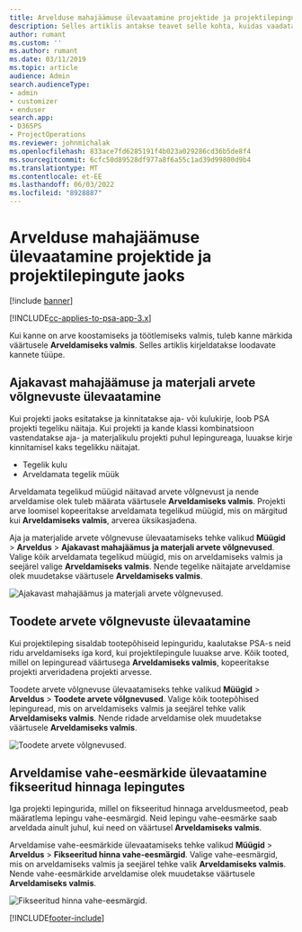 ```yaml
---
title: Arvelduse mahajäämuse ülevaatamine projektide ja projektilepingute jaoks
description: Selles artiklis antakse teavet selle kohta, kuidas vaadata üle aja-, kulu- ja toote mahajäämusi ning kuidas märkida need arvete esitamiseks valmis olevaks.
author: rumant
ms.custom: ''
ms.author: rumant
ms.date: 03/11/2019
ms.topic: article
audience: Admin
search.audienceType:
- admin
- customizer
- enduser
search.app:
- D365PS
- ProjectOperations
ms.reviewer: johnmichalak
ms.openlocfilehash: 833ace7fd6285191f4b023a029286cd36b5de8f4
ms.sourcegitcommit: 6cfc50d89528df977a8f6a55c1ad39d99800d9b4
ms.translationtype: MT
ms.contentlocale: et-EE
ms.lasthandoff: 06/03/2022
ms.locfileid: "8928887"
---
```

# <a name="review-the-invoicing-backlog-on-projects-and-project-contracts"></a>Arvelduse mahajäämuse ülevaatamine projektide ja projektilepingute jaoks

[!include [banner](../includes/psa-now-project-operations.md)]

[!INCLUDE[cc-applies-to-psa-app-3.x](../includes/cc-applies-to-psa-app-3x.md)]

Kui kanne on arve koostamiseks ja töötlemiseks valmis, tuleb kanne märkida väärtusele **Arveldamiseks valmis**. Selles artiklis kirjeldatakse loodavate kannete tüüpe.

## <a name="review-the-time-and-material-billing-backlog"></a>Ajakavast mahajäämuse ja materjali arvete võlgnevuste ülevaatamine

Kui projekti jaoks esitatakse ja kinnitatakse aja- või kulukirje, loob PSA projekti tegeliku näitaja. Kui projekti ja kande klassi kombinatsioon vastendatakse aja- ja materjalikulu projekti puhul lepingureaga, luuakse kirje kinnitamisel kaks tegelikku näitajat.

- Tegelik kulu 
- Arveldamata tegelik müük

Arveldamata tegelikud müügid näitavad arvete võlgnevust ja nende arveldamise olek tuleb määrata väärtusele **Arveldamiseks valmis**. Projekti arve loomisel kopeeritakse arveldamata tegelikud müügid, mis on märgitud kui **Arveldamiseks valmis**, arverea üksikasjadena.

Aja ja materjalide arvete võlgnevuse ülevaatamiseks tehke valikud **Müügid** \> **Arveldus** \> **Ajakavast mahajäämus ja materjali arvete võlgnevused**. Valige kõik arveldamata tegelikud müügid, mis on arveldamiseks valmis ja seejärel valige **Arveldamiseks valmis**. Nende tegelike näitajate arveldamise olek muudetakse väärtusele **Arveldamiseks valmis**.

![Ajakavast mahajäämus ja materjali arvete võlgnevused.](media/TMBacklog.png)

## <a name="review-the-product-billing-backlog"></a>Toodete arvete võlgnevuste ülevaatamine

Kui projektileping sisaldab tootepõhiseid lepinguridu, kaalutakse PSA-s neid ridu arveldamiseks iga kord, kui projektilepingule luuakse arve. Kõik tooted, millel on lepinguread väärtusega **Arveldamiseks valmis**, kopeeritakse projekti arveridadena projekti arvesse.

Toodete arvete võlgnevuse ülevaatamiseks tehke valikud **Müügid** \> **Arveldus** \> **Toodete arvete võlgnevused**. Valige kõik tootepõhised lepinguread, mis on arveldamiseks valmis ja seejärel tehke valik **Arveldamiseks valmis**. Nende ridade arveldamise olek muudetakse väärtusele **Arveldamiseks valmis**.

![Toodete arvete võlgnevused.](media/ProductBacklog.png)

## <a name="review-billing-milestones-on-fixed-price-contracts"></a>Arveldamise vahe-eesmärkide ülevaatamine fikseeritud hinnaga lepingutes

Iga projekti lepingurida, millel on fikseeritud hinnaga arveldusmeetod, peab määratlema lepingu vahe-eesmärgid. Neid lepingu vahe-eesmärke saab arveldada ainult juhul, kui need on väärtusel **Arveldamiseks valmis**. 

Arveldamise vahe-eesmärkide ülevaatamiseks tehke valikud **Müügid** \> **Arveldus** \> **Fikseeritud hinna vahe-eesmärgid**. Valige vahe-eesmärgid, mis on arveldamiseks valmis ja seejärel tehke valik **Arveldamiseks valmis**. Nende vahe-eesmärkide arveldamise olek muudetakse väärtusele **Arveldamiseks valmis**.

![Fikseeritud hinna vahe-eesmärgid.](media/FPBacklog.png)


[!INCLUDE[footer-include](../includes/footer-banner.md)]
